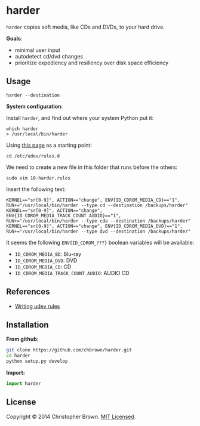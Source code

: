 # harder

`harder` copies soft media, like CDs and DVDs, to your hard drive.

**Goals**:

- minimal user input
- autodetect cd/dvd changes
- prioritize expediency and resiliency over disk space efficiency


## Usage

`harder --destination `

**System configuration**:

Install `harder`, and find out where your system Python put it:

    which harder
    > /usr/local/bin/harder

Using [this page](http://confoundedtech.blogspot.com/2012/12/ubuntu-1204-run-custom-command-on-cd.html) as a starting point:

    cd /etc/udev/rules.d

We need to create a new file in this folder that runs before the others:

    sudo vim 10-harder.rules

Insert the following text:

    KERNEL=="sr[0-9]", ACTION=="change", ENV{ID_CDROM_MEDIA_CD}=="1", RUN+="/usr/local/bin/harder --type cd --destination /backups/harder"
    KERNEL=="sr[0-9]", ACTION=="change", ENV{ID_CDROM_MEDIA_TRACK_COUNT_AUDIO}=="1", RUN+="/usr/local/bin/harder --type cda --destination /backups/harder"
    KERNEL=="sr[0-9]", ACTION=="change", ENV{ID_CDROM_MEDIA_DVD}=="1", RUN+="/usr/local/bin/harder --type dvd --destination /backups/harder"

It seems the following `ENV{ID_CDROM_???}` boolean variables will be available:

  - `ID_CDROM_MEDIA_BD`: Blu-ray
  - `ID_CDROM_MEDIA_DVD`: DVD
  - `ID_CDROM_MEDIA_CD`: CD
  - `ID_CDROM_MEDIA_TRACK_COUNT_AUDIO`: AUDIO CD


## References

- [Writing udev rules](http://www.reactivated.net/writing_udev_rules.html)


## Installation

**From github:**

```sh
git clone https://github.com/chbrown/harder.git
cd harder
python setup.py develop
```

**Import:**

```python
import harder
```


## License

Copyright © 2014 Christopher Brown. [MIT Licensed](LICENSE).
